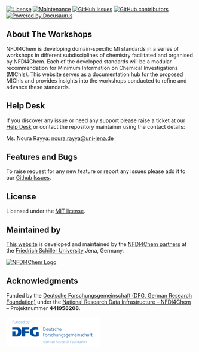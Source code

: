 [![License](https://img.shields.io/badge/License-MIT%202.0-blue.svg)](https://opensource.org/licenses/MIT)
[![Maintenance](https://img.shields.io/badge/Maintained%3F-yes-blue.svg)](https://GitHub.com/NFDI4Chem/workshops/graphs/commit-activity)
[![GitHub issues](https://img.shields.io/github/issues/NFDI4Chem/nmrxiv.svg)](https://GitHub.com/NFDI4Chem/workshops/issues/)
[![GitHub contributors](https://img.shields.io/github/contributors/NFDI4Chem/nmrxiv.svg)](https://GitHub.com/NFDI4Chem/workshops/graphs/contributors/)
[![Powered by Docusaurus](https://img.shields.io/badge/Powered%20by-Laravel-red.svg?style=flat&logo=Laravel)](https://docusaurus.io/)

## About The Workshops
NFDI4Chem is developing domain-specific MI standards in a series of workshops in different subdisciplines of chemistry facilitated and organised by NFDI4Chem. Each of the developed standards will be a modular recommendation for Minimum Information on Chemical Investigations (MIChIs). This website serves as a documentation hub for the proposed MIChIs and provides insights into the workshops conducted to refine and advance these standards. 

## Help Desk

If you discover any issue or need any support please raise a ticket at our [Help Desk](https://helpdesk.nfdi4chem.de/) or contact the repository maintainer using the contact details:

Ms. Noura Rayya: noura.rayya@uni-jena.de

## Features and Bugs

To raise request for any new feature or report any issues please add it to our [Github Issues](https://github.com/NFDI4Chem/workshops/issues).

## License

Licensed under the [MIT license](https://opensource.org/licenses/MIT).

## Maintained by
[This website](https://nfdi4chem.github.io/workshops/) is developed and maintained by the [NFDI4Chem partners](https://www.nfdi4chem.de/) at the [Friedrich Schiller University](https://www.uni-jena.de/en/) Jena, Germany. 

<p align="left"><a href="https://nfdi4chem.de/" target="_blank"><img src="https://www.nfdi4chem.de/wp-content/themes/wptheme/assets/img/logo.svg" width="50%" alt="NFDI4Chem Logo"></a></p>

## Acknowledgments

Funded by the [Deutsche Forschungsgemeinschaft (DFG, German Research Foundation)](https://www.dfg.de/) under the [National Research Data Infrastructure – NFDI4Chem](https://nfdi4chem.de/) – Projektnummer **441958208**.

<p align="left"><a href="https://www.dfg.de/" target="_blank"><img src="https://github.com/NFDI4Chem/nmrxiv/blob/main/public/img/dfg_logo_schriftzug_blau_foerderung_en.gif" width="50%" alt="DFG Logo"></a></p>
